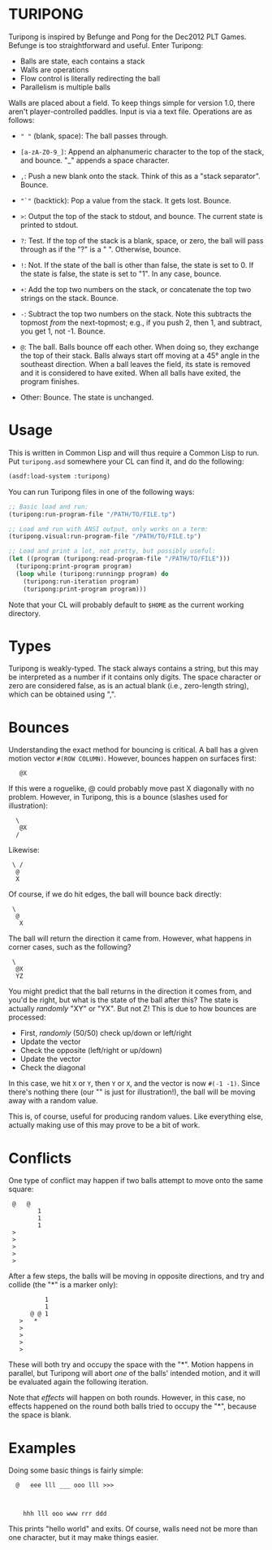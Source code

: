 # TURIPONG

Turipong is inspired by Befunge and Pong for the Dec2012 PLT Games.
Befunge is too straightforward and useful.  Enter Turipong:

* Balls are state, each contains a stack
* Walls are operations
* Flow control is literally redirecting the ball
* Parallelism is multiple balls

Walls are placed about a field.  To keep things simple for version
1.0, there aren't player-controlled paddles.  Input is via a text
file.  Operations are as follows:

* `" "` (blank, space): The ball passes through.
* `[a-zA-Z0-9_]`: Append an alphanumeric character to the top of the
  stack, and bounce. "_" appends a space character.
* `,`: Push a new blank onto the stack.  Think of this as a "stack
  separator".  Bounce.
* ``"`"`` (backtick): Pop a value from the stack.  It gets lost.
  Bounce.

* `>`: Output the top of the stack to stdout, and bounce.  The current
  state is printed to stdout.
* `?`: Test.  If the top of the stack is a blank, space, or zero, the
  ball will pass through as if the "?" is a " ".  Otherwise, bounce.
* `!`: Not.  If the state of the ball is other than false, the state
  is set to 0.  If the state is false, the state is set to "1".  In
  any case, bounce.
* `+`: Add the top two numbers on the stack, or concatenate the top
  two strings on the stack.  Bounce.
* `-`: Subtract the top two numbers on the stack.  Note this subtracts
  the topmost _from_ the next-topmost; e.g., if you push 2, then 1,
  and subtract, you get 1, not -1.  Bounce.
* `@`: The ball.  Balls bounce off each other.  When doing so, they
  exchange the top of their stack.  Balls always start off moving at a
  45° angle in the southeast direction.  When a ball leaves the field,
  its state is removed and it is considered to have exited.  When all
  balls have exited, the program finishes.
* Other: Bounce.  The state is unchanged.

# Usage

This is written in Common Lisp and will thus require a Common Lisp to
run.  Put `turipong.asd` somewhere your CL can find it, and do the
following:

```lisp
(asdf:load-system :turipong)
```

You can run Turipong files in one of the following ways:

```lisp
;; Basic load and run:
(turipong:run-program-file "/PATH/TO/FILE.tp")

;; Load and run with ANSI output, only works on a term:
(turipong.visual:run-program-file "/PATH/TO/FILE.tp")

;; Load and print a lot, not pretty, but possibly useful:
(let ((program (turipong:read-program-file "/PATH/TO/FILE")))
  (turipong:print-program program)
  (loop while (turipong:runningp program) do
    (turipong:run-iteration program)
    (turipong:print-program program)))
```

Note that your CL will probably default to `$HOME` as the current
working directory.

# Types

Turipong is weakly-typed.  The stack always contains a string, but
this may be interpreted as a number if it contains only digits.  The
space character or zero are considered false, as is an actual blank
(i.e., zero-length string), which can be obtained using ",".

# Bounces

Understanding the exact method for bouncing is critical.  A ball has a
given motion vector `#(ROW COLUMN)`.  However, bounces happen on
surfaces first:

```
   @X
```

If this were a roguelike, @ could probably move past X diagonally with
no problem.  However, in Turipong, this is a bounce (slashes used for
illustration):

```
  \
   @X
  /
```

Likewise:

```
 \ /
  @
  X
```

Of course, if we do hit edges, the ball will bounce back directly:

```
 \
  @
   X
```

The ball will return the direction it came from.  However, what
happens in corner cases, such as the following?

```
 \
  @X
  YZ
```

You might predict that the ball returns in the direction it comes
from, and you'd be right, but what is the state of the ball after
this?  The state is actually _randomly_ "XY" or "YX".  But not Z!
This is due to how bounces are processed:

* First, _randomly_ (50/50) check up/down or left/right
* Update the vector
* Check the opposite (left/right or up/down)
* Update the vector
* Check the diagonal

In this case, we hit `X` or `Y`, then `Y` or `X`, and the vector is
now `#(-1 -1)`.  Since there's nothing there (our "\" is just for
illustration!), the ball will be moving away with a random value.

This is, of course, useful for producing random values.  Like
everything else, actually making use of this may prove to be a bit of
work.

# Conflicts

One type of conflict may happen if two balls attempt to move onto the
same square:

```
 @   @
        1
        1
        1
 >
 >
 >
 >
 >
```

After a few steps, the balls will be moving in opposite directions,
and try and collide (the "*" is a marker only):

```
          1
          1
      @ @ 1
   >   *
   >
   >
   >
   >
```

These will both try and occupy the space with the "*".  Motion happens
in parallel, but Turipong will abort _one_ of the balls' intended
motion, and it will be evaluated again the following iteration.

Note that _effects_ will happen on both rounds.  However, in this
case, no effects happened on the round both balls tried to occupy the
"*", because the space is blank.

# Examples

Doing some basic things is fairly simple:

```
  @   eee lll ___ ooo lll >>>



    hhh lll ooo www rrr ddd
```

This prints "hello world" and exits.  Of course, walls need not be
more than one character, but it may make things easier.
